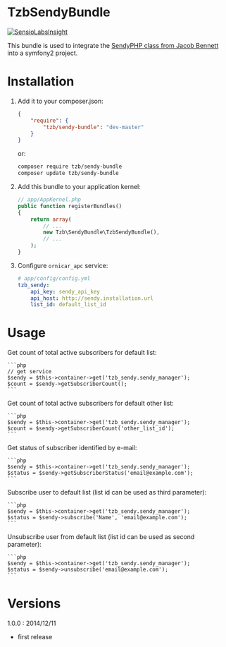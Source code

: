 TzbSendyBundle
===============

[![SensioLabsInsight](https://insight.sensiolabs.com/projects/df46d30d-af90-4e31-b5af-c7dc4f4bd139/mini.png)](https://insight.sensiolabs.com/projects/df46d30d-af90-4e31-b5af-c7dc4f4bd139)

This bundle is used to integrate the [SendyPHP class from Jacob Bennett](https://github.com/JacobBennett/SendyPHP) into a symfony2 project.

Installation
============

1. Add it to your composer.json:

    ```json
    {
        "require": {
            "tzb/sendy-bundle": "dev-master"
        }
    }
    ```

    or:

    ```sh
    composer require tzb/sendy-bundle
    composer update tzb/sendy-bundle
    ```

2. Add this bundle to your application kernel:

    ```php
    // app/AppKernel.php
    public function registerBundles()
    {
        return array(
            // ...
            new Tzb\SendyBundle\TzbSendyBundle(),
            // ...
        );
    }
    ```

3. Configure `ornicar_apc` service:

    ```yaml
    # app/config/config.yml
    tzb_sendy:
        api_key: sendy_api_key
        api_host: http://sendy.installation.url
        list_id: default_list_id
    ```

Usage
=====

Get count of total active subscribers for default list:

    ```php
    // get service
    $sendy = $this->container->get('tzb_sendy.sendy_manager');
    $count = $sendy->getSubscriberCount();
    ```

Get count of total active subscribers for default other list:

    ```php
    $sendy = $this->container->get('tzb_sendy.sendy_manager');
    $count = $sendy->getSubscriberCount('other_list_id');
    ```

Get status of subscriber identified by e-mail:

    ```php
    $sendy = $this->container->get('tzb_sendy.sendy_manager');
    $status = $sendy->getSubscriberStatus('email@example.com');
    ```

Subscribe user to default list (list id can be used as third parameter):

    ```php
    $sendy = $this->container->get('tzb_sendy.sendy_manager');
    $status = $sendy->subscribe('Name', 'email@example.com');
    ```

Unsubscribe user from default list (list id can be used as second parameter):

    ```php
    $sendy = $this->container->get('tzb_sendy.sendy_manager');
    $status = $sendy->unsubscribe('email@example.com');
    ```

Versions
========

1.0.0 : 2014/12/11

* first release

